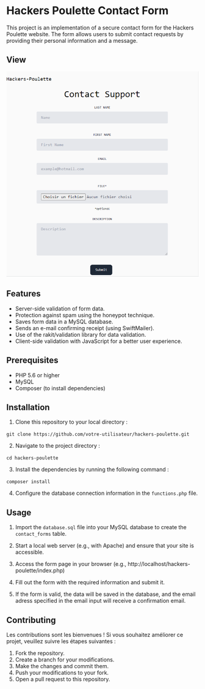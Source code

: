 # Hackers Poulette Contact Form

This project is an implementation of a secure contact form for the Hackers Poulette website. The form allows users to submit contact requests by providing their personal information and a message.

## View

![view.png](view.png)

## Features

- Server-side validation of form data.
- Protection against spam using the honeypot technique.
- Saves form data in a MySQL database.
- Sends an e-mail confirming receipt (using SwiftMailer).
- Use of the rakit/validation library for data validation.
- Client-side validation with JavaScript for a better user experience.

## Prerequisites

- PHP 5.6 or higher
- MySQL
- Composer (to install dependencies)

## Installation

1. Clone this repository to your local directory :

`git clone https://github.com/votre-utilisateur/hackers-poulette.git`

2. Navigate to the project directory :

`cd hackers-poulette`

3. Install the dependencies by running the following command :

`composer install`

4. Configure the database connection information in the `functions.php` file.

## Usage

1. Import the `database.sql` file into your MySQL database to create the `contact_forms` table.

2. Start a local web server (e.g., with Apache) and ensure that your site is accessible.

3. Access the form page in your browser (e.g., http://localhost/hackers-poulette/index.php)

4. Fill out the form with the required information and submit it.

5. If the form is valid, the data will be saved in the database, and the email adress specified in the email input will receive a confirmation email.

## Contributing

Les contributions sont les bienvenues ! Si vous souhaitez améliorer ce projet, veuillez suivre les étapes suivantes :

1. Fork the repository.
2. Create a branch for your modifications.
3. Make the changes and commit them.
4. Push your modifications to your fork.
5. Open a pull request to this repository.